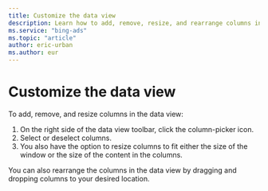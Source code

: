 ```yaml
---
title: Customize the data view
description: Learn how to add, remove, resize, and rearrange columns in the data view in Microsoft Advertising Editor.
ms.service: "bing-ads"
ms.topic: "article"
author: eric-urban
ms.author: eur
---
```


# Customize the data view

To add, remove, and resize columns in the data view:

1. On the right side of the data view toolbar, click the column-picker icon.
1. Select or deselect columns.
1. You also have the option to resize columns to fit either the size of the window or the size of the content in the columns.

You can also rearrange the columns in the data view by dragging and dropping columns to your desired location.



